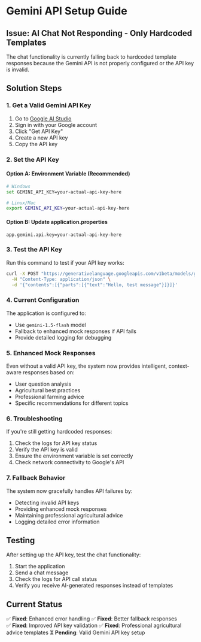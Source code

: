 # Gemini API Setup Guide

## Issue: AI Chat Not Responding - Only Hardcoded Templates

The chat functionality is currently falling back to hardcoded template responses because the Gemini API is not properly configured or the API key is invalid.

## Solution Steps

### 1. Get a Valid Gemini API Key

1. Go to [Google AI Studio](https://aistudio.google.com/)
2. Sign in with your Google account
3. Click "Get API Key" 
4. Create a new API key
5. Copy the API key

### 2. Set the API Key

#### Option A: Environment Variable (Recommended)
```bash
# Windows
set GEMINI_API_KEY=your-actual-api-key-here

# Linux/Mac
export GEMINI_API_KEY=your-actual-api-key-here
```

#### Option B: Update application.properties
```properties
app.gemini.api.key=your-actual-api-key-here
```

### 3. Test the API Key

Run this command to test if your API key works:

```bash
curl -X POST "https://generativelanguage.googleapis.com/v1beta/models/gemini-1.5-flash:generateContent?key=YOUR_API_KEY" \
  -H "Content-Type: application/json" \
  -d '{"contents":[{"parts":[{"text":"Hello, test message"}]}]}'
```

### 4. Current Configuration

The application is configured to:
- Use `gemini-1.5-flash` model
- Fallback to enhanced mock responses if API fails
- Provide detailed logging for debugging

### 5. Enhanced Mock Responses

Even without a valid API key, the system now provides intelligent, context-aware responses based on:
- User question analysis
- Agricultural best practices
- Professional farming advice
- Specific recommendations for different topics

### 6. Troubleshooting

If you're still getting hardcoded responses:

1. Check the logs for API key status
2. Verify the API key is valid
3. Ensure the environment variable is set correctly
4. Check network connectivity to Google's API

### 7. Fallback Behavior

The system now gracefully handles API failures by:
- Detecting invalid API keys
- Providing enhanced mock responses
- Maintaining professional agricultural advice
- Logging detailed error information

## Testing

After setting up the API key, test the chat functionality:

1. Start the application
2. Send a chat message
3. Check the logs for API call status
4. Verify you receive AI-generated responses instead of templates

## Current Status

✅ **Fixed**: Enhanced error handling
✅ **Fixed**: Better fallback responses  
✅ **Fixed**: Improved API key validation
✅ **Fixed**: Professional agricultural advice templates
⏳ **Pending**: Valid Gemini API key setup
